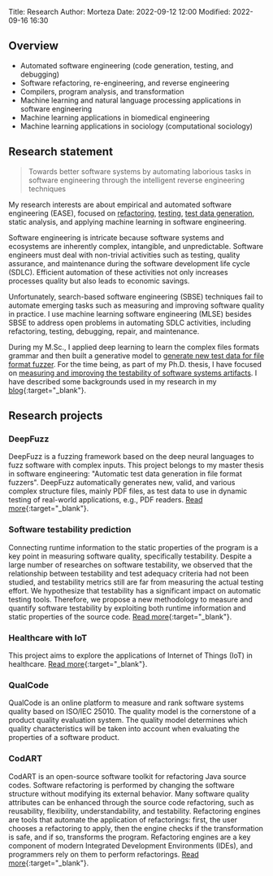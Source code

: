 Title: Research
Author: Morteza
Date: 2022-09-12 12:00
Modified: 2022-09-16 16:30


## Overview
* Automated software engineering (code generation, testing, and debugging)
* Software refactoring, re-engineering, and reverse engineering
* Compilers, program analysis, and transformation
* Machine learning and natural language processing applications in software engineering
* Machine learning applications in biomedical engineering
* Machine learning applications in sociology (computational sociology)


## Research statement
> Towards better software systems by automating laborious tasks in software engineering through the intelligent reverse engineering techniques

 My research interests are about empirical and automated software engineering (EASE), focused on [refactoring](https://m-zakeri.github.io/CodART), [testing](https://github.com/m-zakeri/benchmark), [test data generation](https://m-zakeri.github.io/iust_deep_fuzz), static analysis, and applying machine learning in software engineering.

Software engineering is intricate because software systems and ecosystems are inherently complex, intangible, and unpredictable.
Software engineers must deal with non-trivial activities such as testing, quality assurance, and maintenance during the software development life cycle (SDLC). Efficient automation of these activities not only increases processes quality but also leads to economic savings. 

Unfortunately, search-based software engineering (SBSE) techniques fail to automate emerging tasks such as measuring and improving software quality in practice.
I use machine learning software engineering (MLSE) besides SBSE to address open problems in automating SDLC activities, including refactoring, testing, debugging, repair, and maintenance. 

During my M.Sc., I applied deep learning to learn the complex files formats grammar and then built a generative model to [generate new test data for file format fuzzer](https://m-zakeri.github.io/iust_deep_fuzz). 
For the time being, as part of my Ph.D. thesis, I have focused on [measuring and improving the testability of software systems artifacts](https://m-zakeri.github.io/ADAFEST). 
I have described some backgrounds used in my research in my [blog](https://m-zakeri.github.io/category/blog.html){:target="_blank"}.


## Research projects

### DeepFuzz

DeepFuzz is a fuzzing framework based on the deep neural languages to fuzz software with complex inputs. This project belongs to my master thesis in software engineering: "Automatic test data generation in file format fuzzers". DeepFuzz automatically generates new, valid, and various complex structure files, mainly PDF files, as test data to use in dynamic testing of real-world applications, e.g., PDF readers.
[Read more](https://www.researchgate.net/project/IUST-Deep-Fuzz){:target="_blank"}.


### Software testability prediction
Connecting runtime information to the static properties of the program is a key point in measuring software quality, specifically testability. Despite a large number of researches on software testability, we observed that the relationship between testability and test adequacy criteria had not been studied, and testability metrics still are far from measuring the actual testing effort. We hypothesize that testability has a significant impact on automatic testing tools. Therefore, we propose a new methodology to measure and quantify software testability by exploiting both runtime information and static properties of the source code.
[Read more](https://www.researchgate.net/project/Testability-prediction){:target="_blank"}.


### Healthcare with IoT
This project aims to explore the applications of Internet of Things (IoT) in healthcare. 
[Read more](https://www.researchgate.net/project/Healthcare-with-IoT){:target="_blank"}.


### QualCode
QualCode is an online platform to measure and rank software systems quality based on ISO/IEC 25010.
The quality model is the cornerstone of a product quality evaluation system. The quality model determines which quality characteristics will be taken into account when evaluating the properties of a software product.

### CodART
CodART is an open-source software toolkit for refactoring Java source codes.
Software refactoring is performed by changing the software structure without modifying its external behavior. Many software quality attributes can be enhanced through the source code refactoring, such as reusability, flexibility, understandability, and testability. Refactoring engines are tools that automate the application of refactorings: first, the user chooses a refactoring to apply, then the engine checks if the transformation is safe, and if so, transforms the program. Refactoring engines are a key component of modern Integrated Development Environments (IDEs), and programmers rely on them to perform refactorings.
[Read more](https://m-zakeri.github.io/CodART/){:target="_blank"}.

